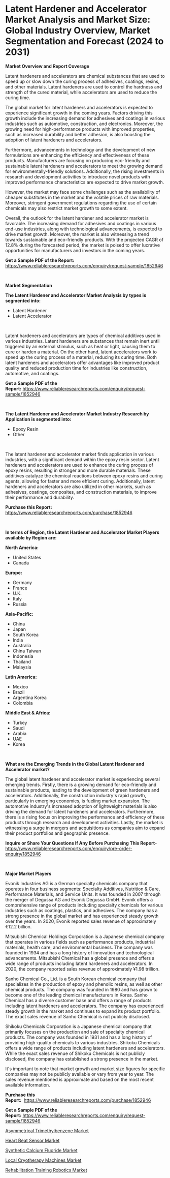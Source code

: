 <p><h1>Latent Hardener and Accelerator Market Analysis and Market Size: Global Industry Overview, Market Segmentation and Forecast (2024 to 2031)</h1></p><p><strong>Market Overview and Report Coverage</strong></p>
<p><p>Latent hardeners and accelerators are chemical substances that are used to speed up or slow down the curing process of adhesives, coatings, resins, and other materials. Latent hardeners are used to control the hardness and strength of the cured material, while accelerators are used to reduce the curing time.</p><p>The global market for latent hardeners and accelerators is expected to experience significant growth in the coming years. Factors driving this growth include the increasing demand for adhesives and coatings in various industries such as automotive, construction, and electronics. Moreover, the growing need for high-performance products with improved properties, such as increased durability and better adhesion, is also boosting the adoption of latent hardeners and accelerators.</p><p>Furthermore, advancements in technology and the development of new formulations are enhancing the efficiency and effectiveness of these products. Manufacturers are focusing on producing eco-friendly and sustainable latent hardeners and accelerators to meet the growing demand for environmentally-friendly solutions. Additionally, the rising investments in research and development activities to introduce novel products with improved performance characteristics are expected to drive market growth.</p><p>However, the market may face some challenges such as the availability of cheaper substitutes in the market and the volatile prices of raw materials. Moreover, stringent government regulations regarding the use of certain chemicals may also restrict market growth to some extent.</p><p>Overall, the outlook for the latent hardener and accelerator market is favorable. The increasing demand for adhesives and coatings in various end-use industries, along with technological advancements, is expected to drive market growth. Moreover, the market is also witnessing a trend towards sustainable and eco-friendly products. With the projected CAGR of 12.8% during the forecasted period, the market is poised to offer lucrative opportunities for manufacturers and investors in the coming years.</p></p>
<p><strong>Get a Sample PDF of the Report:</strong> <a href="https://www.reliableresearchreports.com/enquiry/request-sample/1852946">https://www.reliableresearchreports.com/enquiry/request-sample/1852946</a></p>
<p>&nbsp;</p>
<p><strong>Market Segmentation</strong></p>
<p><strong>The Latent Hardener and Accelerator Market Analysis by types is segmented into:</strong></p>
<p><ul><li>Latent Hardener</li><li>Latent Accelerator</li></ul></p>
<p>&nbsp;</p>
<p><p>Latent hardeners and accelerators are types of chemical additives used in various industries. Latent hardeners are substances that remain inert until triggered by an external stimulus, such as heat or light, causing them to cure or harden a material. On the other hand, latent accelerators work to speed up the curing process of a material, reducing its curing time. Both latent hardeners and accelerators offer advantages like improved product quality and reduced production time for industries like construction, automotive, and coatings.</p></p>
<p><strong>Get a Sample PDF of the Report:</strong>&nbsp;<a href="https://www.reliableresearchreports.com/enquiry/request-sample/1852946">https://www.reliableresearchreports.com/enquiry/request-sample/1852946</a></p>
<p>&nbsp;</p>
<p><strong>The Latent Hardener and Accelerator Market Industry Research by Application is segmented into:</strong></p>
<p><ul><li>Epoxy Resin</li><li>Other</li></ul></p>
<p>&nbsp;</p>
<p><p>The latent hardener and accelerator market finds application in various industries, with a significant demand within the epoxy resin sector. Latent hardeners and accelerators are used to enhance the curing process of epoxy resins, resulting in stronger and more durable materials. These additives catalyze the chemical reactions between epoxy resins and curing agents, allowing for faster and more efficient curing. Additionally, latent hardeners and accelerators are also utilized in other markets, such as adhesives, coatings, composites, and construction materials, to improve their performance and durability.</p></p>
<p><strong>Purchase this Report:</strong>&nbsp; <a href="https://www.reliableresearchreports.com/purchase/1852946">https://www.reliableresearchreports.com/purchase/1852946</a></p>
<p>&nbsp;</p>
<p><strong>In terms of Region, the Latent Hardener and Accelerator Market Players available by Region are:</strong></p>
<p>
    <p> <strong> North America: </strong>
        <ul>
            <li>United States</li>
            <li>Canada</li>
        </ul>
        </p> 
    <p> <strong> Europe: </strong>
        <ul>
            <li>Germany</li>
            <li>France</li>
            <li>U.K.</li>
            <li>Italy</li>
            <li>Russia</li>
        </ul>
        </p> 
    <p> <strong> Asia-Pacific: </strong>
        <ul>
            <li>China</li>
            <li>Japan</li>
            <li>South Korea</li>
            <li>India</li>
            <li>Australia</li>
            <li>China Taiwan</li>
            <li>Indonesia</li>
            <li>Thailand</li>
            <li>Malaysia</li>
        </ul>
        </p> 
    <p> <strong> Latin America: </strong>
        <ul>
            <li>Mexico</li>
            <li>Brazil</li>
            <li>Argentina Korea</li>
            <li>Colombia</li>
        </ul>
        </p> 
    <p> <strong> Middle East & Africa: </strong>
        <ul>
            <li>Turkey</li>
            <li>Saudi</li>
            <li>Arabia</li>
            <li>UAE</li>
            <li>Korea</li>
        </ul>
    </p>
    </p>
<p>&nbsp;</p>
<p><strong>What are the Emerging Trends in the Global Latent Hardener and Accelerator market?</strong></p>
<p><p>The global latent hardener and accelerator market is experiencing several emerging trends. Firstly, there is a growing demand for eco-friendly and sustainable products, leading to the development of green hardeners and accelerators. Additionally, the construction industry's rapid growth, particularly in emerging economies, is fueling market expansion. The automotive industry's increased adoption of lightweight materials is also driving the demand for latent hardeners and accelerators. Furthermore, there is a rising focus on improving the performance and efficiency of these products through research and development activities. Lastly, the market is witnessing a surge in mergers and acquisitions as companies aim to expand their product portfolios and geographic presence.</p></p>
<p><strong>Inquire or Share Your Questions If Any Before Purchasing This Report</strong>- <a href="https://www.reliableresearchreports.com/enquiry/pre-order-enquiry/1852946">https://www.reliableresearchreports.com/enquiry/pre-order-enquiry/1852946</a></p>
<p>&nbsp;</p>
<p><strong>Major Market Players</strong></p>
<p><p>Evonik Industries AG is a German specialty chemicals company that operates in four business segments: Specialty Additives, Nutrition & Care, Performance Materials, and Service Units. It was founded in 2007 through the merger of Degussa AG and Evonik Degussa GmbH. Evonik offers a comprehensive range of products including specialty chemicals for various industries such as coatings, plastics, and adhesives. The company has a strong presence in the global market and has experienced steady growth over the years. In 2020, Evonik reported sales revenue of approximately €12.2 billion.</p><p>Mitsubishi Chemical Holdings Corporation is a Japanese chemical company that operates in various fields such as performance products, industrial materials, health care, and environmental business. The company was founded in 1934 and has a long history of innovation and technological advancements. Mitsubishi Chemical has a global presence and offers a wide range of products including latent hardeners and accelerators. In 2020, the company reported sales revenue of approximately ¥1.98 trillion.</p><p>Sanho Chemical Co., Ltd. is a South Korean chemical company that specializes in the production of epoxy and phenolic resins, as well as other chemical products. The company was founded in 1980 and has grown to become one of the leading chemical manufacturers in Korea. Sanho Chemical has a diverse customer base and offers a range of products including latent hardeners and accelerators. The company has experienced steady growth in the market and continues to expand its product portfolio. The exact sales revenue of Sanho Chemical is not publicly disclosed.</p><p>Shikoku Chemicals Corporation is a Japanese chemical company that primarily focuses on the production and sale of specialty chemical products. The company was founded in 1931 and has a long history of providing high-quality chemicals to various industries. Shikoku Chemicals offers a wide range of products including latent hardeners and accelerators. While the exact sales revenue of Shikoku Chemicals is not publicly disclosed, the company has established a strong presence in the market.</p><p>It's important to note that market growth and market size figures for specific companies may not be publicly available or vary from year to year. The sales revenue mentioned is approximate and based on the most recent available information.</p></p>
<p><strong>Purchase this Report:</strong>&nbsp;&nbsp;<a href="https://www.reliableresearchreports.com/purchase/1852946">https://www.reliableresearchreports.com/purchase/1852946</a></p>
<p></p>
<p><strong>Get a Sample PDF of the Report:</strong>&nbsp;<a href="https://www.reliableresearchreports.com/enquiry/request-sample/1852946">https://www.reliableresearchreports.com/enquiry/request-sample/1852946</a></p>
<p><p><a href="https://github.com/gulaimolin/Market-Research-Report-List-2/blob/main/asymmetrical-trimethylbenzene-market.md">Asymmetrical Trimethylbenzene Market</a></p><p><a href="https://www.linkedin.com/pulse/heart-beat-sensor-market-research-report-unlocks-analysis-9kbve/">Heart Beat Sensor Market</a></p><p><a href="https://github.com/gdfhhhj/Market-Research-Report-List-2/blob/main/synthetic-calcium-fluoride-market.md">Synthetic Calcium Fluoride Market</a></p><p><a href="https://www.linkedin.com/pulse/local-cryotherapy-machines-market-size-share-global-analysis-xc4he/">Local Cryotherapy Machines Market</a></p><p><a href="https://www.linkedin.com/pulse/rehabilitation-training-robotics-market-size-growth-forecast-pykte/">Rehabilitation Training Robotics Market</a></p></p>